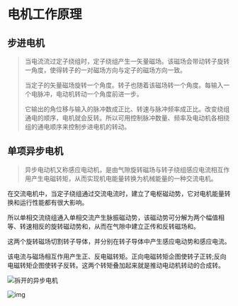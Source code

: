 # 电机工作原理



## 步进电机

> 当电流流过定子绕组时，定子绕组产生一矢量磁场。该磁场会带动转子旋转一角度，使得转子的一对磁场方向与定子的磁场方向一致。
>
> 当定子的矢量磁场旋转一个角度。转子也随着该磁场转一个角度。每输入一个电脉冲，电动机转动一个角度前进一步。
>
> 它输出的角位移与输入的脉冲数成正比、转速与脉冲频率成正比。改变绕组通电的顺序，电机就会反转。所以可用控制脉冲数量、频率及电动机各相绕组的通电顺序来控制步进电机的转动。

## 单项异步电机

> 异步电动机又称感应电动机，是由气隙旋转磁场与转子绕组感应电流相互作用产生电磁转矩，从而实现机电能量转换为机械能量的一种交流电机。

在交流电机中，当定子绕组通过交流电流时，建立了电枢磁动势，它对电机能量转换和运行性能都有很大影响。

所以单相交流绕组通入单相交流产生脉振磁动势，该磁动势可分解为两个幅值相等、转速相反的旋转磁动势和，从而在气隙中建立正传和反转磁场和。

这两个旋转磁场切割转子导体，并分别在转子导体中产生感应电动势和感应电流。

该电流与磁场相互作用产生正、反电磁转矩。正向电磁转矩企图使转子正转;反向电磁转矩企图使转子反转。这两个转矩叠加起来就是推动电动机转动的合成转。

![拆开的异步电机](https://pic1.zhimg.com/v2-fcdbc0aa23d416dcd4e097c5e9a33320_r.jpg)





![img](https://pic2.zhimg.com/v2-42db680bfee56cc669e9f4b86d45b721_b.webp)
